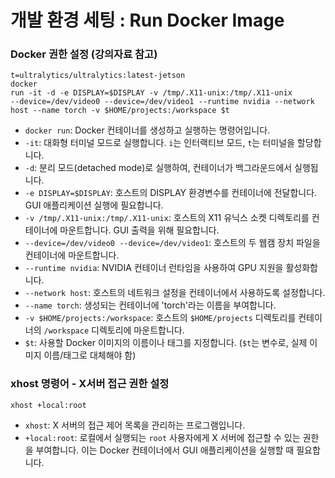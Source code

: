 # 개발 환경 세팅 : Run Docker Image
### Docker 권한 설정 (강의자료 참고)
<code>t=ultralytics/ultralytics:latest-jetson</code><br>
<code>docker run -it -d -e DISPLAY=$DISPLAY -v /tmp/.X11-unix:/tmp/.X11-unix --device=/dev/video0 --device=/dev/video1 --runtime nvidia --network host --name torch -v $HOME/projects:/workspace $t</code>

- `docker run`: Docker 컨테이너를 생성하고 실행하는 명령어입니다.
- `-it`: 대화형 터미널 모드로 실행합니다. `i`는 인터랙티브 모드, `t`는 터미널을 할당합니다.
- `-d`: 분리 모드(detached mode)로 실행하여, 컨테이너가 백그라운드에서 실행됩니다.
- `-e DISPLAY=$DISPLAY`: 호스트의 DISPLAY 환경변수를 컨테이너에 전달합니다. GUI 애플리케이션 실행에 필요합니다.
- `-v /tmp/.X11-unix:/tmp/.X11-unix`: 호스트의 X11 유닉스 소켓 디렉토리를 컨테이너에 마운트합니다. GUI 출력을 위해 필요합니다.
- `--device=/dev/video0 --device=/dev/video1`: 호스트의 두 웹캠 장치 파일을 컨테이너에 마운트합니다.
- `--runtime nvidia`: NVIDIA 컨테이너 런타임을 사용하여 GPU 지원을 활성화합니다.
- `--network host`: 호스트의 네트워크 설정을 컨테이너에서 사용하도록 설정합니다.
- `--name torch`: 생성되는 컨테이너에 'torch'라는 이름을 부여합니다.
- `-v $HOME/projects:/workspace`: 호스트의 `$HOME/projects` 디렉토리를 컨테이너의 `/workspace` 디렉토리에 마운트합니다.
- `$t`: 사용할 Docker 이미지의 이름이나 태그를 지정합니다. (`$t`는 변수로, 실제 이미지 이름/태그로 대체해야 함)

### xhost 명령어 - X서버 접근 권한 설정

<code>xhost +local:root</code>

- `xhost`: X 서버의 접근 제어 목록을 관리하는 프로그램입니다.
- `+local:root`: 로컬에서 실행되는 `root` 사용자에게 X 서버에 접근할 수 있는 권한을 부여합니다. 이는 Docker 컨테이너에서 GUI 애플리케이션을 실행할 때 필요합니다.
